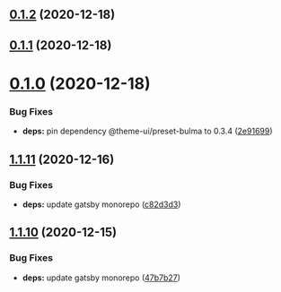 ## [0.1.2](https://github.com/dds/bosabosa.org/compare/v0.1.1...v0.1.2) (2020-12-18)



## [0.1.1](https://github.com/dds/bosabosa.org/compare/v0.1.0...v0.1.1) (2020-12-18)



# [0.1.0](https://github.com/dds/bosabosa.org/compare/v1.1.11...v0.1.0) (2020-12-18)


### Bug Fixes

* **deps:** pin dependency @theme-ui/preset-bulma to 0.3.4 ([2e91699](https://github.com/dds/bosabosa.org/commit/2e91699bdf074fe62e94c4ad1eb932da94da694d))



## [1.1.11](https://github.com/dds/bosabosa.org/compare/v1.1.10...v1.1.11) (2020-12-16)


### Bug Fixes

* **deps:** update gatsby monorepo ([c82d3d3](https://github.com/dds/bosabosa.org/commit/c82d3d3a4be68b44df29ca867f990b6ad1e5c130))



## [1.1.10](https://github.com/dds/bosabosa.org/compare/v1.1.9...v1.1.10) (2020-12-15)


### Bug Fixes

* **deps:** update gatsby monorepo ([47b7b27](https://github.com/dds/bosabosa.org/commit/47b7b274d1b5e60d0462069df8b90c4f48b26b1a))



